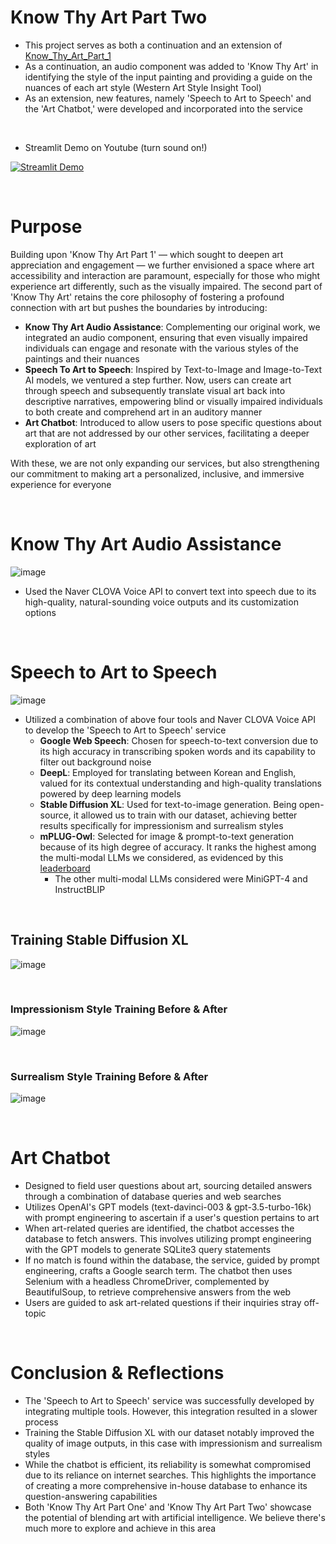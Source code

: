 # Know Thy Art Part Two
- This project serves as both a continuation and an extension of [Know_Thy_Art_Part_1](https://github.com/ryan-hk-koo/know_thy_art_part_1)  
- As a continuation, an audio component was added to 'Know Thy Art' in identifying the style of the input painting and providing a guide on the nuances of each art style (Western Art Style Insight Tool)
- As an extension, new features, namely 'Speech to Art to Speech' and the 'Art Chatbot,' were developed and incorporated into the service 

<br>

- Streamlit Demo on Youtube (turn sound on!)

[![Streamlit Demo](https://img.youtube.com/vi/CgBtw9AcVYY/0.jpg)](https://youtu.be/CgBtw9AcVYY)

<br>

# Purpose
Building upon 'Know Thy Art Part 1' — which sought to deepen art appreciation and engagement — we further envisioned a space where art accessibility and interaction are paramount, especially for those who might experience art differently, such as the visually impaired. The second part of 'Know Thy Art' retains the core philosophy of fostering a profound connection with art but pushes the boundaries by introducing: 

- **Know Thy Art Audio Assistance**: Complementing our original work, we integrated an audio component, ensuring that even visually impaired individuals can engage and resonate with the various styles of the paintings and their nuances 
- **Speech To Art to Speech**: Inspired by Text-to-Image and Image-to-Text AI models, we ventured a step further. Now, users can create art through speech and subsequently translate visual art back into descriptive narratives, empowering blind or visually impaired individuals to both create and comprehend art in an auditory manner
- **Art Chatbot**: Introduced to allow users to pose specific questions about art that are not addressed by our other services, facilitating a deeper exploration of art

With these, we are not only expanding our services, but also strengthening our commitment to making art a personalized, inclusive, and immersive experience for everyone

<br>

# Know Thy Art Audio Assistance
![image](https://github.com/ryan-hk-koo/know_thy_art_part_2/assets/143580734/97a2b0ee-5ed9-45ab-b117-6ca19b8318f6)
- Used the Naver CLOVA Voice API to convert text into speech due to its high-quality, natural-sounding voice outputs and its customization options

<br>

# Speech to Art to Speech
![image](https://github.com/ryan-hk-koo/know_thy_art_part_2/assets/143580734/2c7a6d5f-60ac-41e4-8fea-1b8cc1f42e94)
- Utilized a combination of above four tools and Naver CLOVA Voice API to develop the 'Speech to Art to Speech' service
  - **Google Web Speech**: Chosen for speech-to-text conversion due to its high accuracy in transcribing spoken words and its capability to filter out background noise
  - **DeepL**: Employed for translating between Korean and English, valued for its contextual understanding and high-quality translations powered by deep learning models
  - **Stable Diffusion XL**: Used for text-to-image generation. Being open-source, it allowed us to train with our dataset, achieving better results specifically for impressionism and surrealism styles
  - **mPLUG-Owl**: Selected for image & prompt-to-text generation because of its high degree of accuracy. It ranks the highest among the multi-modal LLMs we considered, as evidenced by this [leaderboard](https://opencompass.org.cn/leaderboard-multimodal)
    - The other multi-modal LLMs considered were MiniGPT-4 and InstructBLIP

<br>

## Training Stable Diffusion XL

![image](https://github.com/ryan-hk-koo/know_thy_art_part_2/assets/143580734/ca0797dc-b2f6-4e57-bcd4-76669f14d18d)

<br>

### Impressionism Style Training Before & After 
![image](https://github.com/ryan-hk-koo/know_thy_art_part_2/assets/143580734/ec7d6297-4a16-4895-94be-5a79d94ccb78)

<br>

### Surrealism Style Training Before & After 
![image](https://github.com/ryan-hk-koo/know_thy_art_part_2/assets/143580734/e4dd77d5-1577-4008-a3fd-bb950c4e5f18)

<br>

# Art Chatbot
- Designed to field user questions about art, sourcing detailed answers through a combination of database queries and web searches
- Utilizes OpenAI's GPT models (text-davinci-003 & gpt-3.5-turbo-16k) with prompt engineering to ascertain if a user's question pertains to art
- When art-related queries are identified, the chatbot accesses the database to fetch answers. This involves utilizing prompt engineering with the GPT models to generate SQLite3 query statements
- If no match is found within the database, the service, guided by prompt engineering, crafts a Google search term. The chatbot then uses Selenium with a headless ChromeDriver, complemented by BeautifulSoup, to retrieve comprehensive answers from the web
- Users are guided to ask art-related questions if their inquiries stray off-topic

<br>

# Conclusion & Reflections
- The 'Speech to Art to Speech' service was successfully developed by integrating multiple tools. However, this integration resulted in a slower process
- Training the Stable Diffusion XL with our dataset notably improved the quality of image outputs, in this case with impressionism and surrealism styles
- While the chatbot is efficient, its reliability is somewhat compromised due to its reliance on internet searches. This highlights the importance of creating a more comprehensive in-house database to enhance its question-answering capabilities
- Both 'Know Thy Art Part One' and 'Know Thy Art Part Two' showcase the potential of blending art with artificial intelligence. We believe there's much more to explore and achieve in this area


